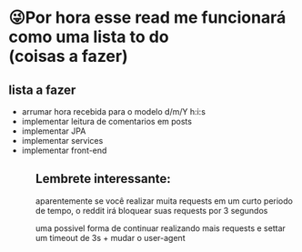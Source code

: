 <h1>&#128540;Por hora esse read me funcionará como uma lista to do <br> (coisas a fazer)</h1>

<h2>lista a fazer</h2>

<ul>
  <li>arrumar hora recebida para o modelo d/m/Y h:i:s</li>
  <li>implementar leitura de comentarios em posts </li>
  <li>implementar JPA</li>
  <li>implementar services</li>
  <li>implementar front-end</li>
<ul>
  
<h2>Lembrete interessante:</h2>
<p> aparentemente se você realizar muita requests em um curto periodo de tempo, o reddit irá bloquear suas requests por 3 segundos</p>
<p> uma possivel forma de continuar realizando mais requests e settar um timeout de 3s + mudar o user-agent<p>

